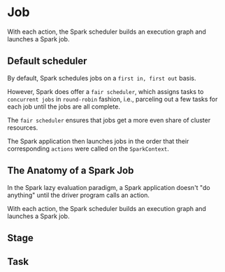 # Job

With each action, the Spark scheduler builds an execution graph and launches a Spark job.

## Default scheduler

By default, Spark schedules jobs on a `first in, first out` basis.

However, Spark does offer a `fair scheduler`, which assigns tasks to `concurrent jobs` in `round-robin` fashion,
i.e., parceling out a few tasks for each job until the jobs are all complete.

The `fair scheduler` ensures that jobs get a more even share of cluster resources.

The Spark  application then launches jobs in the order that their corresponding `actions` were called on the `SparkContext`.

## The Anatomy of a Spark Job

In the Spark lazy evaluation paradigm, a Spark application doesn't "do anything" until the driver program calls an action.

With each action, the Spark scheduler builds an execution graph and launches a Spark job.


## Stage

## Task

